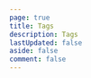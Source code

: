 ```yaml
---
page: true
title: Tags
description: Tags
lastUpdated: false
aside: false
comment: false
---
```


<ClientOnly>
<Tags/>
</ClientOnly>

